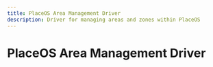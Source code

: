 ```yaml
---
title: PlaceOS Area Management Driver
description: Driver for managing areas and zones within PlaceOS
---
```


# PlaceOS Area Management Driver

<!-- TODO: Add documentation for the PlaceOS Area Management Driver -->
